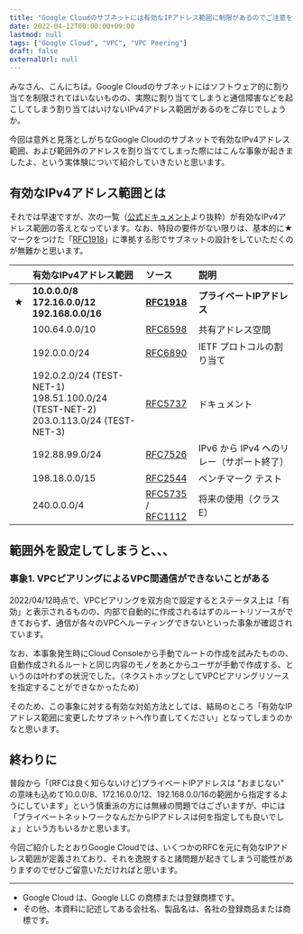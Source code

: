 ```yaml
---
title: "Google Cloudのサブネットには有効なIPアドレス範囲に制限があるのでご注意を"
date: 2022-04-12T00:00:00+09:00
lastmod: null
tags: ["Google Cloud", "VPC", "VPC Peering"]
draft: false
externalUrl: null
---
```


みなさん、こんにちは。Google Cloudのサブネットにはソフトウェア的に割り当てを制限されてはいないものの、実際に割り当ててしまうと通信障害などを起こしてしまう割り当てはいけないIPv4アドレス範囲があるのをご存じでしょうか。

今回は意外と見落としがちなGoogle Cloudのサブネットで有効なIPv4アドレス範囲、および範囲外のアドレスを割り当ててしまった際にはこんな事象が起きましたよ、という実体験について紹介していきたいと思います。

## 有効なIPv4アドレス範囲とは

それでは早速ですが、次の一覧（[公式ドキュメント]より抜粋）が有効なIPv4アドレス範囲の答えとなっています。なお、特段の要件がない限りは、基本的に★マークをつけた「[RFC1918]」に準拠する形でサブネットの設計をしていただくのが無難かと思います。

[公式ドキュメント]: https://cloud.google.com/vpc/docs/subnets?hl=ja#valid-ranges

||有効なIPv4アドレス範囲|ソース|説明|
|:---:|:---|:---|:---|
|★|**10.0.0.0/8<br>172.16.0.0/12<br>192.168.0.0/16**|**[RFC1918]**|**プライベートIPアドレス**|
||100.64.0.0/10|[RFC6598]|共有アドレス空間|
||192.0.0.0/24|[RFC6890]|IETF プロトコルの割り当て|
||192.0.2.0/24 (TEST-NET-1)<br>198.51.100.0/24 (TEST-NET-2)<br>203.0.113.0/24 (TEST-NET-3)|[RFC5737]|ドキュメント|
||192.88.99.0/24|[RFC7526]|IPv6 から IPv4 へのリレー（サポート終了）|
||198.18.0.0/15	|[RFC2544]|ベンチマーク テスト|
||240.0.0.0/4	|[RFC5735]<br>/ [RFC1112]|将来の使用（クラス E）|

[RFC1918]: https://tools.ietf.org/html/rfc1918
[RFC6598]: https://tools.ietf.org/html/rfc6598
[RFC6890]: https://tools.ietf.org/html/rfc6890
[RFC5737]: https://tools.ietf.org/html/rfc5737
[RFC7526]: https://tools.ietf.org/html/rfc7526
[RFC2544]: https://tools.ietf.org/html/rfc2544
[RFC5735]: https://tools.ietf.org/html/rfc5735
[RFC1112]: https://tools.ietf.org/html/rfc1112

## 範囲外を設定してしまうと、、、

### 事象1. VPCピアリングによるVPC間通信ができないことがある

2022/04/12時点で、VPCピアリングを双方向で設定するとステータス上は「有効」と表示されるものの、内部で自動的に作成されるはずのルートリソースができておらず、通信が各々のVPCへルーティングできないといった事象が確認されています。

なお、本事象発生時にCloud Consoleから手動でルートの作成を試みたものの、自動作成されるルートと同じ内容のモノをあとからユーザが手動で作成する、というのは叶わずの状況でした。（ネクストホップとしてVPCピアリングリソースを指定することができなかったため）

そのため、この事象に対する有効な対処方法としては、結局のところ「有効なIPアドレス範囲に変更したサブネットへ作り直してください」となってしまうのかなと思います。

## 終わりに

普段から「(RFCは良く知らないけど)プライベートIPアドレスは "おまじない" の意味も込めて10.0.0/8、172.16.0.0/12、192.168.0.0/16の範囲から指定するようにしています」という慎重派の方には無縁の問題ではございますが、中には「プライベートネットワークなんだからIPアドレスは何を指定しても良いでしょ」という方もいるかと思います。

今回ご紹介したとおりGoogle Cloudでは、いくつかのRFCを元に有効なIPアドレス範囲が定義されており、それを逸脱すると諸問題が起きてしまう可能性がありますのでぜひご留意いただければと思います。

---

- Google Cloud は、Google LLC の商標または登録商標です。
- その他、本資料に記述してある会社名、製品名は、各社の登録商品または商標です。


